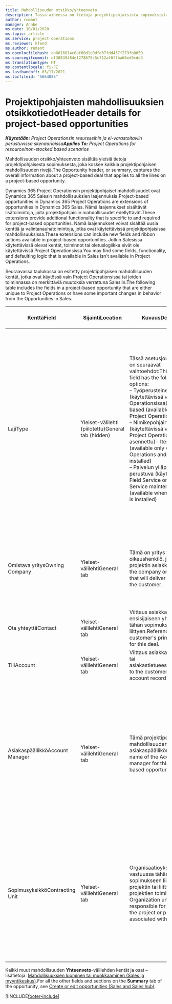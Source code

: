 ```yaml
---
title: Mahdollisuuden otsikko/yhteenveto
description: Tässä aiheessa on tietoja projektipohjaisista sopimuksista ja projektipohjaisista mahdollisuusriveistä.
author: rumant
manager: Annbe
ms.date: 10/01/2020
ms.topic: article
ms.service: project-operations
ms.reviewer: kfend
ms.author: rumant
ms.openlocfilehash: ab8016014c0af60d1c0dfd37fdd457f279fb8059
ms.sourcegitcommit: df30839484ef278675c5c712af0f7ba66ed9cdd3
ms.translationtype: HT
ms.contentlocale: fi-FI
ms.lasthandoff: 03/17/2021
ms.locfileid: "5664085"
---
```

# <a name="header-details-for-project-based-opportunities"></a><span data-ttu-id="1f297-103">Projektipohjaisten mahdollisuuksien otsikkotiedot</span><span class="sxs-lookup"><span data-stu-id="1f297-103">Header details for project-based opportunities</span></span>

<span data-ttu-id="1f297-104">_**Käytetään:** Project Operationsin resursseihin ja ei-varastoitaviin perustuvissa skenaarioissa_</span><span class="sxs-lookup"><span data-stu-id="1f297-104">_**Applies To:** Project Operations for resource/non-stocked based scenarios_</span></span>


<span data-ttu-id="1f297-105">Mahdollisuuden otsikko/yhteenveto sisältää yleisiä tietoja projektipohjaisesta sopimuksesta, joka koskee kaikkia projektipohjaisen mahdollisuuden rivejä.</span><span class="sxs-lookup"><span data-stu-id="1f297-105">The Opportunity header, or summary, captures the overall information about a project-based deal that applies to all the lines on a project-based opportunity.</span></span>

<span data-ttu-id="1f297-106">Dynamics 365 Project Operationsin projektipohjaiset mahdollisuudet ovat Dynamics 365 Salesin mahdollisuuksien laajennuksia.</span><span class="sxs-lookup"><span data-stu-id="1f297-106">Project-based opportunities in Dynamics 365 Project Operations are extensions of opportunities in Dynamics 365 Sales.</span></span> <span data-ttu-id="1f297-107">Nämä laajennukset sisältävät lisätoimintoja, joita projektipohjaisiin mahdollisuudet edellyttävät.</span><span class="sxs-lookup"><span data-stu-id="1f297-107">These extensions provide additional functionality that is specific to and required for project-based opportunities.</span></span> <span data-ttu-id="1f297-108">Nämä laajennukset voivat sisältää uusia kenttiä ja valintanauhatoimintoja, jotka ovat käytettävissä projektipohjaisissa mahdollisuuksissa.</span><span class="sxs-lookup"><span data-stu-id="1f297-108">These extensions can include new fields and ribbon actions available in project-based opportunities.</span></span> <span data-ttu-id="1f297-109">Jotkin Salesissa käytettävissä olevat kentät, toiminnot tai oletuslogiikka eivät ole käytettävissä Project Operationsissa.</span><span class="sxs-lookup"><span data-stu-id="1f297-109">You may find some fields, functionality, and defaulting logic that is available in Sales isn't available in Project Operations.</span></span>

<span data-ttu-id="1f297-110">Seuraavassa taulukossa on esitetty projektipohjaisen mahdollisuuden kentät, jotka ovat käytössä vain Project Operationsissa tai joiden toiminnassa on merkittäviä muutoksia verrattuna Salesiin.</span><span class="sxs-lookup"><span data-stu-id="1f297-110">The following table includes the fields in a project-based opportunity that are either unique to Project Operations or have some important changes in behavior from the Opportunities in Sales.</span></span>

| <span data-ttu-id="1f297-111">**Kenttä**</span><span class="sxs-lookup"><span data-stu-id="1f297-111">**Field**</span></span> | <span data-ttu-id="1f297-112">**Sijainti**</span><span class="sxs-lookup"><span data-stu-id="1f297-112">**Location**</span></span> | <span data-ttu-id="1f297-113">**Kuvaus**</span><span class="sxs-lookup"><span data-stu-id="1f297-113">**Description**</span></span> | <span data-ttu-id="1f297-114">**Loppupään vaikutus**</span><span class="sxs-lookup"><span data-stu-id="1f297-114">**Downstream impact**</span></span> |
| --- | --- | --- | --- |
| <span data-ttu-id="1f297-115">Laji</span><span class="sxs-lookup"><span data-stu-id="1f297-115">Type</span></span> | <span data-ttu-id="1f297-116">Yleiset-välilehti (piilotettu)</span><span class="sxs-lookup"><span data-stu-id="1f297-116">General tab (hidden)</span></span> | <span data-ttu-id="1f297-117">Tässä asetusjoukkokentässä on seuraavat vaihtoehdot:</span><span class="sxs-lookup"><span data-stu-id="1f297-117">This option set field has the following options:</span></span></br><span data-ttu-id="1f297-118">– Työperusteinen (käytettävissä vain Project Operationsissa)</span><span class="sxs-lookup"><span data-stu-id="1f297-118">- Work-based (available only with Project Operations)</span></span></br><span data-ttu-id="1f297-119">– Nimikepohjainen (käytettävissä vain, kun Project Operations ja Sales on asennettu)</span><span class="sxs-lookup"><span data-stu-id="1f297-119">- Item-based (available only when Project Operations and Sales are installed)</span></span></br><span data-ttu-id="1f297-120">– Palvelun ylläpitoon perustuva (käytettävissä, kun Field Service on asennettu)</span><span class="sxs-lookup"><span data-stu-id="1f297-120">- Service maintenance-based (available when Field Service is installed)</span></span> | <span data-ttu-id="1f297-121">Kun käytät Project Operations -sovellusta, tämän kentän arvoksi määritetään automaattisesti **Työperusteinen**, joka määrittää mahdollisuuden projektipohjaiseksi.</span><span class="sxs-lookup"><span data-stu-id="1f297-121">When you use Project Operations, this field value is automatically set to **Work-based** which classifies the Opportunity as project-based.</span></span> <span data-ttu-id="1f297-122">Mahdollisuuden on oltava projektipohjainen, jotta kaikki projektikohtaiset laajennukset ja toiminnot voidaan ottaa käyttöön tämän sopimuksen loppupään myyntiprosessissa.</span><span class="sxs-lookup"><span data-stu-id="1f297-122">An Opportunity should be project-based to enable all project-specific extensions and functionality in the downstream sales process for this deal.</span></span> |
| <span data-ttu-id="1f297-123">Omistava yritys</span><span class="sxs-lookup"><span data-stu-id="1f297-123">Owning Company</span></span> | <span data-ttu-id="1f297-124">Yleiset-välilehti</span><span class="sxs-lookup"><span data-stu-id="1f297-124">General tab</span></span> | <span data-ttu-id="1f297-125">Tämä on yritys tai oikeushenkilö, joka toimittaa projektin asiakkaalle.</span><span class="sxs-lookup"><span data-stu-id="1f297-125">This is the company or legal entity that will deliver the project for the customer.</span></span> | <span data-ttu-id="1f297-126">Tämän kentän tiedot kopioidaan tästä mahdollisuudesta luodun projektitarjouksen vastaavaan kenttään.</span><span class="sxs-lookup"><span data-stu-id="1f297-126">This field information will be copied to the corresponding field on the Project quote that is created from this Opportunity.</span></span> |
| <span data-ttu-id="1f297-127">Ota yhteyttä</span><span class="sxs-lookup"><span data-stu-id="1f297-127">Contact</span></span> | <span data-ttu-id="1f297-128">Yleiset-välilehti</span><span class="sxs-lookup"><span data-stu-id="1f297-128">General tab</span></span> | <span data-ttu-id="1f297-129">Viittaus asiakkaan ensisijaiseen yhteyshenkilöön tähän sopimukseen liittyen.</span><span class="sxs-lookup"><span data-stu-id="1f297-129">Reference to the customer's primary contact for this deal.</span></span> | |
| <span data-ttu-id="1f297-130">Tili</span><span class="sxs-lookup"><span data-stu-id="1f297-130">Account</span></span> | <span data-ttu-id="1f297-131">Yleiset-välilehti</span><span class="sxs-lookup"><span data-stu-id="1f297-131">General tab</span></span> | <span data-ttu-id="1f297-132">Viittaus asiakkaan yritykseen tai asiakastietueeseen.</span><span class="sxs-lookup"><span data-stu-id="1f297-132">Reference to the customer's company or account record.</span></span> | |
| <span data-ttu-id="1f297-133">Asiakaspäällikkö</span><span class="sxs-lookup"><span data-stu-id="1f297-133">Account Manager</span></span> | <span data-ttu-id="1f297-134">Yleiset-välilehti</span><span class="sxs-lookup"><span data-stu-id="1f297-134">General tab</span></span> | <span data-ttu-id="1f297-135">Tämä projektipohjaisen mahdollisuuden asiakaspäällikön nimi.</span><span class="sxs-lookup"><span data-stu-id="1f297-135">The name of the Account manager for this project-based opportunity.</span></span> | <span data-ttu-id="1f297-136">Asiakkuuspäällikkö vastaa asiakassuhteen hallinnasta koko projektin elinkaaren ajan.</span><span class="sxs-lookup"><span data-stu-id="1f297-136">The Account manager is responsible for managing the relationship with the customer through the completion of this project.</span></span> <span data-ttu-id="1f297-137">Asiakkuuspäällikköön sidotun varattavan resurssin tietueen perusteella sopimusyksikkö on oletusarvo.</span><span class="sxs-lookup"><span data-stu-id="1f297-137">Based on the bookable resource record tied to the Account manager, the contracting unit is defaulted.</span></span> |
| <span data-ttu-id="1f297-138">Sopimusyksikkö</span><span class="sxs-lookup"><span data-stu-id="1f297-138">Contracting Unit</span></span> | <span data-ttu-id="1f297-139">Yleiset-välilehti</span><span class="sxs-lookup"><span data-stu-id="1f297-139">General tab</span></span> | <span data-ttu-id="1f297-140">Organisaatioyksikkö, joka on vastuussa tähän sopimukseen liittyvän projektin tai liittyvien projektien toimituksesta.</span><span class="sxs-lookup"><span data-stu-id="1f297-140">The Organization unit that is responsible for the delivery of the project or projects associated with this deal.</span></span> | <span data-ttu-id="1f297-141">Sopimusyksikkö on sen yrityksen osasto, joka suorittaa projektit, kun sopimus on tehty.</span><span class="sxs-lookup"><span data-stu-id="1f297-141">The contracting unit is the division of the company that will complete the project(s) after the deal is closed.</span></span> <span data-ttu-id="1f297-142">Jokaisella sopimusyksiköllä on valuutta, ja tätä valuuttaa käytetään projektin aikana arvioitujen ja todellisten kustannusten raportoimiseen.</span><span class="sxs-lookup"><span data-stu-id="1f297-142">Every contracting unit has a currency, and this currency is used to report estimated and actual costs incurred during the project.</span></span> |

<span data-ttu-id="1f297-143">Kaikki muut mahdollisuuden **Yhteenveto**-välilehden kentät ja osat – lisätietoja: [Mahdollisuuksien luominen tai muokkaaminen (Sales ja myyntikeskus)](https://docs.microsoft.com/dynamics365/sales-enterprise/create-edit-opportunity-sales).</span><span class="sxs-lookup"><span data-stu-id="1f297-143">For all the other fields and sections on the **Summary** tab of the opportunity, see [Create or edit opportunities (Sales and Sales hub)](https://docs.microsoft.com/dynamics365/sales-enterprise/create-edit-opportunity-sales).</span></span>


[!INCLUDE[footer-include](../includes/footer-banner.md)]
